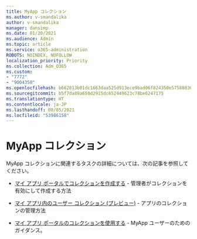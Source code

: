 ```yaml
---
title: MyApp コレクション
ms.author: v-smandalika
author: v-smandalika
manager: dansimp
ms.date: 01/20/2021
ms.audience: Admin
ms.topic: article
ms.service: o365-administration
ROBOTS: NOINDEX, NOFOLLOW
localization_priority: Priority
ms.collection: Adm_O365
ms.custom:
- "7772"
- "9004350"
ms.openlocfilehash: b662813b01dc1663daa525d913ece9bad06f824350e575888306d2ace222d0e7
ms.sourcegitcommit: b5f7da89a650d2915dc652449623c78be6247175
ms.translationtype: HT
ms.contentlocale: ja-JP
ms.lasthandoff: 08/05/2021
ms.locfileid: "53986158"
---
```

# <a name="myapps-collections"></a>MyApp コレクション

MyApp コレクションに関連するタスクの詳細については、次の記事を参照してください。

- [マイ アプリ ポータルでコレクションを作成する](https://docs.microsoft.com/azure/active-directory/manage-apps/access-panel-collections) - 管理者がコレクションを有効にして作成する方法

- [マイ アプリ内のユーザー コレクション (プレビュー)](https://docs.microsoft.com/azure/active-directory/user-help/my-apps-portal-user-collections) - アプリのコレクションの管理方法 

- [マイ アプリ ポータルのコレクションを使用する](https://docs.microsoft.com/azure/active-directory/user-help/my-applications-portal-workspaces) - MyApp ユーザーのためのガイダンス。